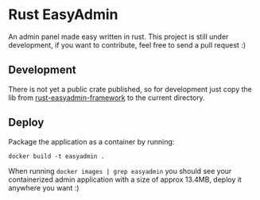 # Rust EasyAdmin

An admin panel made easy written in rust.
This project is still under development, if you want to contribute, feel free to send a pull request :)

## Development
There is not yet a public crate published, so for development just copy the lib from [rust-easyadmin-framework](https://github.com/edenreich/rust-easyadmin-framework) to the current directory.

## Deploy
Package the application as a container by running:
```
docker build -t easyadmin .
```

When running `docker images | grep easyadmin` you should see your containerized admin application with a size of approx 13.4MB, deploy it anywhere you want :)